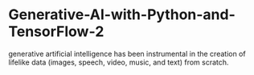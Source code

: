 # Generative-AI-with-Python-and-TensorFlow-2
generative artificial intelligence has been instrumental in the creation of lifelike data (images, speech, video, music, and text) from scratch.
